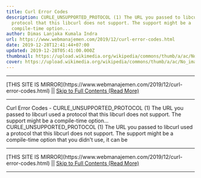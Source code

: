 ```yaml
---
title: Curl Error Codes
description: CURLE_UNSUPPORTED_PROTOCOL (1) The URL you passed to libcurl used a
  protocol that this libcurl does not support. The support might be a
  compile-time option...
author: Dimas Lanjaka Kumala Indra
url: https://www.webmanajemen.com/2019/12/curl-error-codes.html
date: 2019-12-28T12:41:44+07:00
updated: 2019-12-28T05:41:00.000Z
thumbnail: https://upload.wikimedia.org/wikipedia/commons/thumb/a/ac/No_image_available.svg/2048px-No_image_available.svg.png
cover: https://upload.wikimedia.org/wikipedia/commons/thumb/a/ac/No_image_available.svg/2048px-No_image_available.svg.png
---
```


<hr/> [THIS SITE IS MIRROR](https://www.webmanajemen.com/2019/12/curl-error-codes.html) || <a href="https://www.webmanajemen.com/2019/12/curl-error-codes.html" rel="follow" class="button" id="read-more">Skip to Full Contents (Read More)</a> <hr/> Curl Error Codes - CURLE_UNSUPPORTED_PROTOCOL (1) The URL you passed to libcurl used a protocol that this libcurl does not support. The support might be a compile-time option... CURLE_UNSUPPORTED_PROTOCOL (1) 
    The URL you passed to libcurl used a protocol that this libcurl does not     support. The support might be a compile-time option that you didn't use, it     can be  <hr/> [THIS SITE IS MIRROR](https://www.webmanajemen.com/2019/12/curl-error-codes.html) || <a href="https://www.webmanajemen.com/2019/12/curl-error-codes.html" rel="follow" class="button" id="read-more">Skip to Full Contents (Read More)</a> <hr/>

<script>
    if (location.host.includes('dimaslanjaka12')) {
      location.replace('https://www.webmanajemen.com/2019/12/curl-error-codes.html');
    }
  </script>